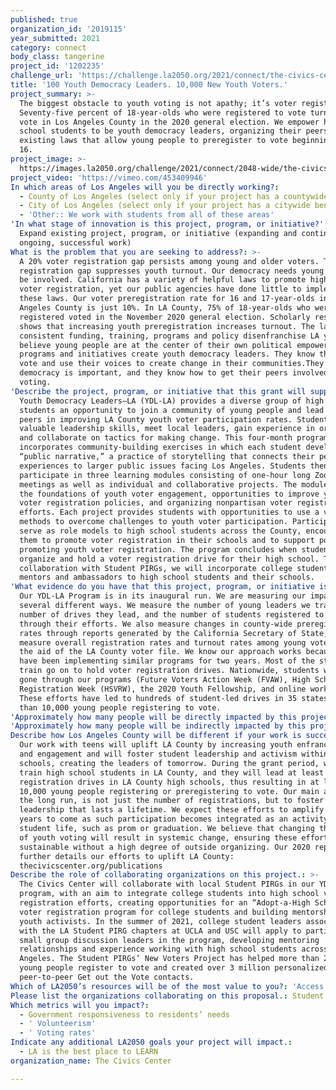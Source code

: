 ```yaml
---
published: true
organization_id: '2019115'
year_submitted: 2021
category: connect
body_class: tangerine
project_id: '1202235'
challenge_url: 'https://challenge.la2050.org/2021/connect/the-civics-center/'
title: '100 Youth Democracy Leaders. 10,000 New Youth Voters.'
project_summary: >-
  The biggest obstacle to youth voting is not apathy; it’s voter registration.
  Seventy-five percent of 18-year-olds who were registered to vote turned out to
  vote in Los Angeles County in the 2020 general election. We empower high
  school students to be youth democracy leaders, organizing their peers to use
  existing laws that allow young people to preregister to vote beginning at age
  16.
project_image: >-
  https://images.la2050.org/challenge/2021/connect/2048-wide/the-civics-center.jpg
project_video: 'https://vimeo.com/453409946'
In which areas of Los Angeles will you be directly working?:
  - County of Los Angeles (select only if your project has a countywide benefit)
  - City of Los Angeles (select only if your project has a citywide benefit)
  - 'Other:: We work with students from all of these areas'
'In what stage of innovation is this project, program, or initiative?': >-
  Expand existing project, program, or initiative (expanding and continuing
  ongoing, successful work)
What is the problem that you are seeking to address?: >-
  A 20% voter registration gap persists among young and older voters. This
  registration gap suppresses youth turnout. Our democracy needs young people to
  be involved. California has a variety of helpful laws to promote high school
  voter registration, yet our public agencies have done little to implement
  these laws. Our voter preregistration rate for 16 and 17-year-olds in Los
  Angeles County is just 10%. In LA County, 75% of 18-year-olds who were
  registered voted in the November 2020 general election. Scholarly research
  shows that increasing youth preregistration increases turnout. The lack of
  consistent funding, training, programs and policy disenfranchise LA youth. We
  believe young people are at the center of their own political empowerment. Our
  programs and initiatives create youth democracy leaders. They know they can
  vote and use their voices to create change in their communities.They know why
  democracy is important, and they know how to get their peers involved and
  voting.
'Describe the project, program, or initiative that this grant will support to address the problem identified.': >-
  Youth Democracy Leaders–LA (YDL-LA) provides a diverse group of high school
  students an opportunity to join a community of young people and lead their
  peers in improving LA County youth voter participation rates. Students learn
  valuable leadership skills, meet local leaders, gain experience in organizing,
  and collaborate on tactics for making change. This four-month program
  incorporates community-building exercises in which each student develops a
  “public narrative,” a practice of storytelling that connects their personal
  experiences to larger public issues facing Los Angeles. Students then
  participate in three learning modules consisting of one-hour long Zoom
  meetings as well as individual and collaborative projects. The modules cover
  the foundations of youth voter engagement, opportunities to improve youth
  voter registration policies, and organizing nonpartisan voter registration
  efforts. Each project provides students with opportunities to use a variety of
  methods to overcome challenges to youth voter participation. Participants also
  serve as role models to high school students across the County, encouraging
  them to promote voter registration in their schools and to support policies
  promoting youth voter registration. The program concludes when students
  organize and hold a voter registration drive for their high school. Through a
  collaboration with Student PIRGs, we will incorporate college students as
  mentors and ambassadors to high school students and their schools.
'What evidence do you have that this project, program, or initiative is or will be successful, and how will you define and measure success?': >-
  Our YDL-LA Program is in its inaugural run. We are measuring our impact in
  several different ways. We measure the number of young leaders we train, the
  number of drives they lead, and the number of students registered to vote
  through their efforts. We also measure changes in county-wide preregistration
  rates through reports generated by the California Secretary of State, and we
  measure overall registration rates and turnout rates among young voters with
  the aid of the LA County voter file. We know our approach works because we
  have been implementing similar programs for two years. Most of the students we
  train go on to hold voter registration drives. Nationwide, students who have
  gone through our programs (Future Voters Action Week (FVAW), High School Voter
  Registration Week (HSVRW), the 2020 Youth Fellowship, and online workshops).
  These efforts have led to hundreds of student-led drives in 35 states and more
  than 10,000 young people registering to vote.
'Approximately how many people will be directly impacted by this project, program, or initiative?': '100'
'Approximately how many people will be indirectly impacted by this project, program, or initiative?': '10000'
Describe how Los Angeles County will be different if your work is successful.: >-
  Our work with teens will uplift LA County by increasing youth enfranchisement
  and engagement and will foster student leadership and activism within high
  schools, creating the leaders of tomorrow. During the grant period, we plan to
  train high school students in LA County, and they will lead at least 100 voter
  registration drives in LA County high schools, thus resulting in at least
  10,000 young people registering or preregistering to vote. Our main aim, in
  the long run, is not just the number of registrations, but to foster youth
  leadership that lasts a lifetime. We expect these efforts to amplify in the
  years to come as such participation becomes integrated as an activity in
  student life, such as prom or graduation. We believe that changing the culture
  of youth voting will result in systemic change, ensuring these efforts are
  sustainable without a high degree of outside organizing. Our 2020 report
  further details our efforts to uplift LA County:
  thecivicscenter.org/publications
Describe the role of collaborating organizations on this project.: >-
  The Civics Center will collaborate with local Student PIRGs in our YDL-LA
  program, with an aim to integrate college students into high school voter
  registration efforts, creating opportunities for an “Adopt-a-High School”
  voter registration program for college students and building mentorships among
  youth activists. In the summer of 2021, college student leaders associated
  with the LA Student PIRG chapters at UCLA and USC will apply to participate as
  small group discussion leaders in the program, developing mentoring
  relationships and experience working with high school students across Los
  Angeles. The Student PIRGs’ New Voters Project has helped more than 2 million
  young people register to vote and created over 3 million personalized,
  peer-to-peer Get out the Vote contacts.
Which of LA2050’s resources will be of the most value to you?: 'Access to the LA2050 community,Strategy assistance and implementation'
Please list the organizations collaborating on this proposal.: Student PIRGs
Which metrics will you impact?:
  - Government responsiveness to residents’ needs
  - ' Volunteerism'
  - ' Voting rates'
Indicate any additional LA2050 goals your project will impact.:
  - LA is the best place to LEARN
organization_name: The Civics Center

---
```

